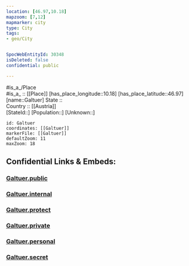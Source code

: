 ```yaml
---
location: [46.97,10.18] 
mapzoom: [7,12] 
mapmarker: city 
type: City
tags:
- geo/City


SpocWebEntityId: 30348
isDeleted: false
confidential: public

---
```

#is_a_/Place  
#is_a_ :: [[Place]] 
[has_place_longitude::10.18] 
[has_place_latitude::46.97] 
[name::Galtuer] 
State ::  
Country :: [[Austria]]  
[StateId::] 
[Population::] 
[Unknown::] 


```leaflet
id: Galtuer
coordinates: [[Galtuer]] 
markerFile: [[Galtuer]] 
defaultZoom: 11 
maxZoom: 18
```


## Confidential Links & Embeds: 

### [Galtuer.public](/_public/\Earth\Continent\Europe\Europe~Central\Austria\Austrias_States\Tirol\CityGaltuer.public.md) 

### [Galtuer.internal](/_internal/\Earth\Continent\Europe\Europe~Central\Austria\Austrias_States\Tirol\CityGaltuer.internal.md) 

### [Galtuer.protect](/_protect/\Earth\Continent\Europe\Europe~Central\Austria\Austrias_States\Tirol\CityGaltuer.protect.md) 

### [Galtuer.private](/_private/\Earth\Continent\Europe\Europe~Central\Austria\Austrias_States\Tirol\CityGaltuer.private.md) 

### [Galtuer.personal](/_personal/\Earth\Continent\Europe\Europe~Central\Austria\Austrias_States\Tirol\CityGaltuer.personal.md) 

### [Galtuer.secret](/_secret/\Earth\Continent\Europe\Europe~Central\Austria\Austrias_States\Tirol\CityGaltuer.secret.md)

